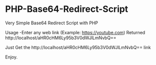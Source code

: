 # PHP-Base64-Redirect-Script
Very Simple Base64 Redirect Script with PHP


Usage
-Enter any web link (Example: https://youtube.com)
Returned http://localhost/aHR0cHM6Ly95b3V0dWJlLmNvbQ==

Just Get the http://localhost/aHR0cHM6Ly95b3V0dWJlLmNvbQ== link

Enjoy.
